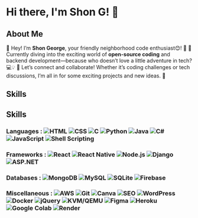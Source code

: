 
# Hi there, I'm Shon G! 👋

## About Me

👋 Hey! I’m **Shon George**, your friendly neighborhood code enthusiast😊! 🌟
🚀 Currently diving into the exciting world of **open-source coding** and backend development—because who doesn’t love a little adventure in tech? 💻💡 
🎉 Let’s connect and collaborate! Whether it’s coding challenges or tech discussions, I’m all in for some exciting projects and new ideas. 🌈


## Skills
## Skills

### Languages  :  ![HTML](https://img.shields.io/badge/-HTML-black?style=flat&logo=html5) ![CSS](https://img.shields.io/badge/-CSS-black?style=flat&logo=css3) ![C](https://img.shields.io/badge/-C-black?style=flat&logo=c) ![Python](https://img.shields.io/badge/-Python-black?style=flat&logo=python) ![Java](https://img.shields.io/badge/-Java-black?style=flat&logo=java) ![C#](https://img.shields.io/badge/-C%23-black?style=flat&logo=csharp) ![JavaScript](https://img.shields.io/badge/-JavaScript-black?style=flat&logo=javascript) ![Shell Scripting](https://img.shields.io/badge/-Shell_Scripting-black?style=flat&logo=gnu-bash)

### Frameworks  :  ![React](https://img.shields.io/badge/-React-black?style=flat&logo=react) ![React Native](https://img.shields.io/badge/-React_Native-black?style=flat&logo=reactnative) ![Node.js](https://img.shields.io/badge/-Node.js-black?style=flat&logo=node.js) ![Django](https://img.shields.io/badge/-Django-black?style=flat&logo=django) ![ASP.NET](https://img.shields.io/badge/-ASP.NET-black?style=flat&logo=aspdotnet)

### Databases  :  ![MongoDB](https://img.shields.io/badge/-MongoDB-black?style=flat&logo=mongodb) ![MySQL](https://img.shields.io/badge/-MySQL-black?style=flat&logo=mysql) ![SQLite](https://img.shields.io/badge/-SQLite-black?style=flat&logo=sqlite) ![Firebase](https://img.shields.io/badge/-Firebase-black?style=flat&logo=firebase)

### Miscellaneous  :  ![AWS](https://img.shields.io/badge/-AWS-black?style=flat&logo=amazon-aws) ![Git](https://img.shields.io/badge/-Git-black?style=flat&logo=git) ![Canva](https://img.shields.io/badge/-Canva-black?style=flat&logo=canva) ![SEO](https://img.shields.io/badge/-SEO-black?style=flat&logo=searchengin) ![WordPress](https://img.shields.io/badge/-WordPress-black?style=flat&logo=wordpress) ![Docker](https://img.shields.io/badge/-Docker-black?style=flat&logo=docker) ![jQuery](https://img.shields.io/badge/-jQuery-black?style=flat&logo=jquery) ![KVM/QEMU](https://img.shields.io/badge/-KVM/QEMU-black?style=flat&logo=virtualbox) ![Figma](https://img.shields.io/badge/-Figma-black?style=flat&logo=figma) ![Heroku](https://img.shields.io/badge/-Heroku-black?style=flat&logo=heroku) ![Google Colab](https://img.shields.io/badge/-Google_Colab-black?style=flat&logo=googlecolab) ![Render](https://img.shields.io/badge/-Render-black?style=flat&logo=render)

<!--
## Projects
- [Project 1](https://github.com/username/project1): Description of project 1.
- [Project 2](https://github.com/username/project2): Description of project 2.

## Profile Views
![Profile views](https://camo.githubusercontent.com/1c54f29e5a0b40114ab64db73e58c4ca9bfa6cbff327f7aeb220f4de6d5b9c3e/68747470733a2f2f636f6465736e616d652e636f6d2f73756e696e69747572616c70726f6a6563742e6a736f6e)

## Connect with Me
- [LinkedIn](https://www.linkedin.com/in/yourprofile)
- [Portfolio](https://yourportfolio.com)

-->

